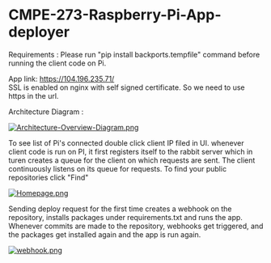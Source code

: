 # CMPE-273-Raspberry-Pi-App-deployer

Requirements :
Please run "pip install backports.tempfile" command before running the client code on Pi.



App link:  https://104.196.235.71/  
SSL is enabled on nginx with self signed certificate. So we need to use https in the url.

Architecture Diagram :  

[![Architecture-Overview-Diagram.png](https://s22.postimg.org/mvz6w7cf5/Architecture-_Overview-_Diagram.png)](https://postimg.org/image/4gepysyal/)

To see list of Pi's connected double click client IP filed in UI. 
whenever client code is run on PI, it first registers itself to the rabbit server which in turen creates a queue for the client on which requests are sent. The client continuously listens on its queue for requests.
To find your public repositories click "Find"

[![Homepage.png](https://s14.postimg.org/jxms8d49t/Homepage.png)](https://postimg.org/image/kn5kkq4t9/)

Sending deploy request for the first time creates a webhook on the repository, installs packages under requirements.txt and runs the app.
Whenever commits are made to the repository, webhooks get triggered, and the packages get installed again and the app is run again.

[![webhook.png](https://s16.postimg.org/w2gnlyz9x/webhook.png)](https://postimg.org/image/x4qu4ii35/)
